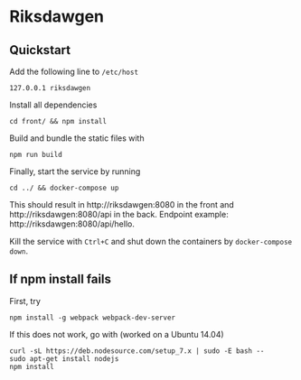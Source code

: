 Riksdawgen
=========

## Quickstart

Add the following line to `/etc/host`

```127.0.0.1 riksdawgen```

Install all dependencies

```cd front/ && npm install```

Build and bundle the static files with

```npm run build```

Finally, start the service by running

```cd ../ && docker-compose up```

This should result in http://riksdawgen:8080 in the front and http://riksdawgen:8080/api in the back. Endpoint example: http://riksdawgen:8080/api/hello.

Kill the service with `Ctrl+C` and shut down the containers by `docker-compose down`.

## If npm install fails

First, try 

```
npm install -g webpack webpack-dev-server
```

If this does not work, go with (worked on a Ubuntu 14.04)

```
curl -sL https://deb.nodesource.com/setup_7.x | sudo -E bash --
sudo apt-get install nodejs
npm install
```
